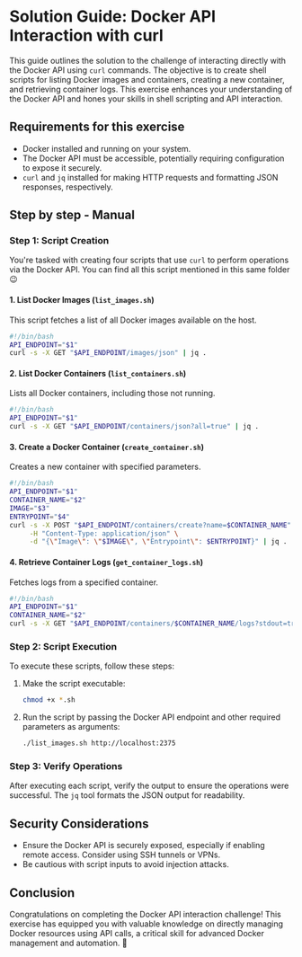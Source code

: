 # Solution Guide: Docker API Interaction with curl

This guide outlines the solution to the challenge of interacting directly with the Docker API using `curl` commands. The objective is to create shell scripts for listing Docker images and containers, creating a new container, and retrieving container logs. This exercise enhances your understanding of the Docker API and hones your skills in shell scripting and API interaction.

## Requirements for this exercise

- Docker installed and running on your system.
- The Docker API must be accessible, potentially requiring configuration to expose it securely.
- `curl` and `jq` installed for making HTTP requests and formatting JSON responses, respectively.

## Step by step - Manual

### Step 1: Script Creation

You're tasked with creating four scripts that use `curl` to perform operations via the Docker API.
You can find all this script mentioned in this same folder 😉

#### 1. List Docker Images (`list_images.sh`)

This script fetches a list of all Docker images available on the host.

```bash
#!/bin/bash
API_ENDPOINT="$1"
curl -s -X GET "$API_ENDPOINT/images/json" | jq .
```

#### 2. List Docker Containers (`list_containers.sh`)

Lists all Docker containers, including those not running.

```bash
#!/bin/bash
API_ENDPOINT="$1"
curl -s -X GET "$API_ENDPOINT/containers/json?all=true" | jq .
```

#### 3. Create a Docker Container (`create_container.sh`)

Creates a new container with specified parameters.

```bash
#!/bin/bash
API_ENDPOINT="$1"
CONTAINER_NAME="$2"
IMAGE="$3"
ENTRYPOINT="$4"
curl -s -X POST "$API_ENDPOINT/containers/create?name=$CONTAINER_NAME" \
     -H "Content-Type: application/json" \
     -d "{\"Image\": \"$IMAGE\", \"Entrypoint\": $ENTRYPOINT}" | jq .
```

#### 4. Retrieve Container Logs (`get_container_logs.sh`)

Fetches logs from a specified container.

```bash
#!/bin/bash
API_ENDPOINT="$1"
CONTAINER_NAME="$2"
curl -s -X GET "$API_ENDPOINT/containers/$CONTAINER_NAME/logs?stdout=true&stderr=true" | jq .
```

### Step 2: Script Execution

To execute these scripts, follow these steps:

1. Make the script executable:
  
   ```bash
   chmod +x *.sh
   ```

2. Run the script by passing the Docker API endpoint and other required parameters as arguments:

   ```bash
   ./list_images.sh http://localhost:2375
   ```

### Step 3: Verify Operations

After executing each script, verify the output to ensure the operations were successful. The `jq` tool formats the JSON output for readability.

## Security Considerations

- Ensure the Docker API is securely exposed, especially if enabling remote access. Consider using SSH tunnels or VPNs.
- Be cautious with script inputs to avoid injection attacks.

## Conclusion

Congratulations on completing the Docker API interaction challenge! This exercise has equipped you with valuable knowledge on directly managing Docker resources using API calls, a critical skill for advanced Docker management and automation. 🚀